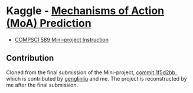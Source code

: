 # Kaggle - [Mechanisms of Action (MoA) Prediction](https://www.kaggle.com/c/lish-moa/overview)

* [COMPSCI 589 Mini-project Instruction](Mini-Project-MoA.pdf)

## Contribution
Cloned from the final submission of the Mini-project, [commit 1f5d2bb](https://github.com/garywei944/aris_kaggle_lish-moa/commit/1f5d2bbf0215aadee53dbad18743ade67981cef3), which is contributed by [genglinliu](https://github.com/genglinliu) and me. The project is reconstructed by me after the final submission.
